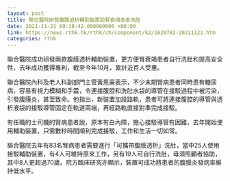 ```yaml
---
layout: post
title: 聯合醫院研發腹膜透析輔助裝置助腎衰竭患者洗肚
date: 2021-11-21 09:18:42.000000000 +08:00
link: https://news.rthk.hk/rthk/ch/component/k2/1620782-20211121.htm
categories: rthk
---
```


聯合醫院成功研發兩款腹膜透析輔助裝置，更方便腎衰竭患者自行洗肚和提高安全性，去年成功獲得專利，截至今年10月，累計近百人受惠。

聯合醫院內科及老人科副部門主管黃思豪表示，不少末期腎病患者同時患有糖尿病，容易有視力模糊和手震，令連接腹腔和洗肚水袋的導管在接駁過程中被污染，引發腹膜炎，甚至致命。他指出，新裝置加設路軌，患者可將連接腹腔的導管與透析液袋的接駁導管固定在軌道兩端，再經路軌直接對準完成接駁。

有任職的士司機的腎病患者說，原本有白內障，擔心接駁導管有困難，去年開始使用輔助裝置，只需數秒時間順利完成接駁，工作和生活一切如常。

聯合醫院去年有83名腎病患者需要進行「可攜帶腹膜透析」洗肚，當中25人使用接駁輔助裝置，有4人可維持原來工作，另有19人可自行洗肚，毋須照顧者協助，其中8人更超過70歲。院方臨床研究亦顯示，裝置可成功將患者的腹膜炎發病率維持低水平。
